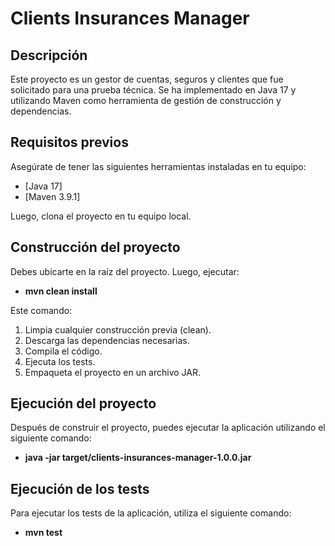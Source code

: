 # Clients Insurances Manager

## Descripción

Este proyecto es un gestor de cuentas, seguros y clientes que fue solicitado para una prueba técnica. Se ha implementado en Java 17 y utilizando Maven como herramienta de gestión de construcción y dependencias.

## Requisitos previos

Asegúrate de tener las siguientes herramientas instaladas en tu equipo:

- [Java 17]
- [Maven 3.9.1]

Luego, clona el proyecto en tu equipo local.

## Construcción del proyecto

Debes ubicarte en la raíz del proyecto. Luego, ejecutar:

- **mvn clean install**

Este comando:

1. Limpia cualquier construcción previa (clean).
2. Descarga las dependencias necesarias.
3. Compila el código.
4. Ejecuta los tests.
5. Empaqueta el proyecto en un archivo JAR.

## Ejecución del proyecto

Después de construir el proyecto, puedes ejecutar la aplicación utilizando el siguiente comando:

- **java -jar target/clients-insurances-manager-1.0.0.jar**

## Ejecución de los tests

Para ejecutar los tests de la aplicación, utiliza el siguiente comando:

- **mvn test**
